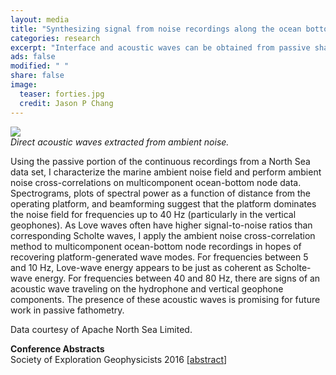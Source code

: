 ```yaml
---                                                                             
layout: media                                                                   
title: "Synthesizing signal from noise recordings along the ocean bottom"
categories: research
excerpt: "Interface and acoustic waves can be obtained from passive shallow ocean-bottom node data."
ads: false                                                                       
modified: " "
share: false                                                                    
image:
  teaser: forties.jpg
  credit: Jason P Chang
---                                                                             
```

<!--<div style="float:right">
      <p>
<img src="{{ site.url }}/images/{{page.image.teaser}}" />
      </p>
</div>-->
<img src="{{ site.url }}/images/{{page.image.teaser}}" />
<div><em>Direct acoustic waves extracted from ambient noise.</em></div>
<p>
Using the passive portion of the continuous recordings from a North Sea data set, I characterize the marine ambient noise field and perform ambient noise cross-correlations on multicomponent ocean-bottom node data. Spectrograms, plots of spectral power as a function of distance from the operating platform, and beamforming suggest that the platform dominates the noise field for frequencies up to 40 Hz (particularly in the vertical geophones). As Love waves often have higher signal-to-noise ratios than corresponding Scholte waves, I apply the ambient noise cross-correlation method to multicomponent ocean-bottom node recordings in hopes of recovering platform-generated wave modes. For frequencies between 5 and 10 Hz, Love-wave energy appears to be just as coherent as Scholte-wave energy. For frequencies between 40 and 80 Hz, there are signs of an acoustic wave traveling on the hydrophone and vertical geophone components. The presence of these acoustic waves is promising for future work in passive fathometry.
</p>
<p>
Data courtesy of Apache North Sea Limited.
</p>
<p>
<b>Conference Abstracts</b><br />
Society of Exploration Geophysicists 2016 [<a  href="http://library.seg.org/doi/abs/10.1190/segam2016-13820760.1" target="_blank">abstract</a>]<br />
</p>
